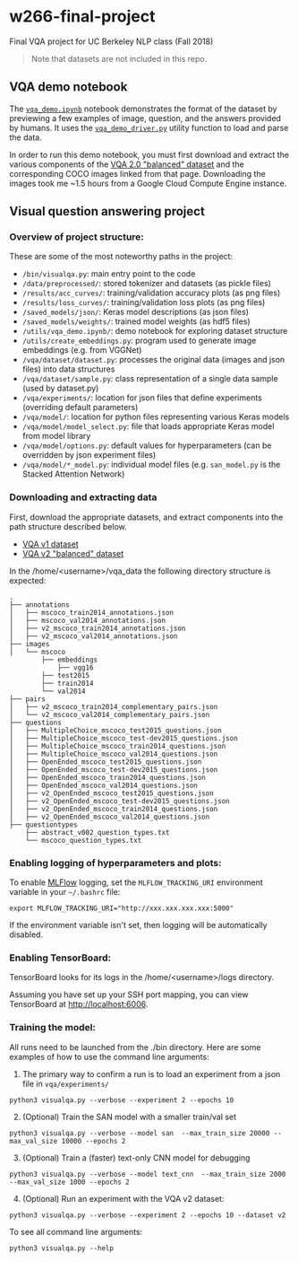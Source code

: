 # w266-final-project

Final VQA project for UC Berkeley NLP class (Fall 2018)

> Note that datasets are not included in this repo.


## VQA demo notebook

The [`vqa_demo.ipynb`](utils/vqa_demo.ipynb) notebook demonstrates the format of the dataset by previewing a few examples of image, question, and the answers provided by humans. It uses the [`vqa_demo_driver.py`](utils/vqa_demo_driver.py) utility function to load and parse the data.

In order to run this demo notebook, you must first download and extract the various components of the [VQA 2.0 "balanced" dataset](http://visualqa.org/download.html) and the corresponding COCO images linked from that page.  Downloading the images took me ~1.5 hours from a Google Cloud Compute Engine instance.

## Visual question answering project

### Overview of project structure:

These are some of the most noteworthy paths in the project:

- `/bin/visualqa.py`: main entry point to the code
- `/data/preprocessed/`: stored tokenizer and datasets (as pickle files)
- `/results/acc_curves/`: training/validation accuracy plots (as png files)
- `/results/loss_curves/`: training/validation loss plots (as png files)
- `/saved_models/json/`: Keras model descriptions (as json files)
- `/saved_models/weights/`: trained model weights (as hdf5 files)
- `/utils/vqa_demo.ipynb/`: demo notebook for exploring dataset structure
- `/utils/create_embeddings.py`: program used to generate image embeddings (e.g. from VGGNet)
- `/vqa/dataset/dataset.py`: processes the original data (images and json files) into data structures
- `/vqa/dataset/sample.py`: class representation of a single data sample (used by dataset.py)
- `/vqa/experiments/`: location for json files that define experiments (overriding default parameters)
- `/vqa/model/`: location for python files representing various Keras models
- `/vqa/model/model_select.py`: file that loads appropriate Keras model from model library
- `/vqa/model/options.py`: default values for hyperparameters (can be overridden by json experiment files)
- `/vqa/model/*_model.py`: individual model files (e.g. `san_model.py` is the Stacked Attention Network)


### Downloading and extracting data

First, download the appropriate datasets, and extract components into the path structure described below.

* [VQA v1 dataset](http://visualqa.org/vqa_v1_download.html)
* [VQA v2 "balanced" dataset](http://visualqa.org/download.html)

In the /home/&lt;username&gt;/vqa_data the following directory structure is expected:
```
.
├── annotations
│   ├── mscoco_train2014_annotations.json
│   ├── mscoco_val2014_annotations.json
│   ├── v2_mscoco_train2014_annotations.json
│   ├── v2_mscoco_val2014_annotations.json
├── images
│   └── mscoco
    	├── embeddings
            ├── vgg16
        ├── test2015
    	├── train2014
    	└── val2014
├── pairs
│   ├── v2_mscoco_train2014_complementary_pairs.json
│   └── v2_mscoco_val2014_complementary_pairs.json
├── questions
│   ├── MultipleChoice_mscoco_test2015_questions.json
│   ├── MultipleChoice_mscoco_test-dev2015_questions.json
│   ├── MultipleChoice_mscoco_train2014_questions.json
│   ├── MultipleChoice_mscoco_val2014_questions.json
│   ├── OpenEnded_mscoco_test2015_questions.json
│   ├── OpenEnded_mscoco_test-dev2015_questions.json
│   ├── OpenEnded_mscoco_train2014_questions.json
│   ├── OpenEnded_mscoco_val2014_questions.json
│   ├── v2_OpenEnded_mscoco_test2015_questions.json
│   ├── v2_OpenEnded_mscoco_test-dev2015_questions.json
│   ├── v2_OpenEnded_mscoco_train2014_questions.json
│   ├── v2_OpenEnded_mscoco_val2014_questions.json
├── questiontypes
    ├── abstract_v002_question_types.txt
    └── mscoco_question_types.txt
```

### Enabling logging of hyperparameters and plots:

To enable [MLFlow](https://www.mlflow.org) logging, set the `MLFLOW_TRACKING_URI` environment variable in your `~/.bashrc` file:

```
export MLFLOW_TRACKING_URI="http://xxx.xxx.xxx.xxx:5000"
```

If the environment variable isn't set, then logging will be automatically disabled.

### Enabling TensorBoard:

TensorBoard looks for its logs in the /home/&lt;username&gt;/logs directory.

Assuming you have set up your SSH port mapping, you can view TensorBoard at [http://localhost:6006](http://localhost:6006).

### Training the model:

All runs need to be launched from the ./bin directory.  Here are some examples of how to use the command line arguments:

1. The primary way to confirm a run is to load an experiment from a json file in `vqa/experiments/`

```
python3 visualqa.py --verbose --experiment 2 --epochs 10
```

2. (Optional) Train the SAN model with a smaller train/val set

```
python3 visualqa.py --verbose --model san  --max_train_size 20000 --max_val_size 10000 --epochs 2
```

3. (Optional) Train a (faster) text-only CNN model for debugging

```
python3 visualqa.py --verbose --model text_cnn  --max_train_size 2000 --max_val_size 1000 --epochs 2
```

4. (Optional) Run an experiment with the VQA v2 dataset:

```
python3 visualqa.py --verbose --experiment 2 --epochs 10 --dataset v2
```

To see all command line arguments:

```
python3 visualqa.py --help
```
